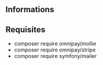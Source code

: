 ## Informations

## Requisites 
* composer require omnipay/mollie
* composer require omnipay/stripe
* composer require symfony/mailer
